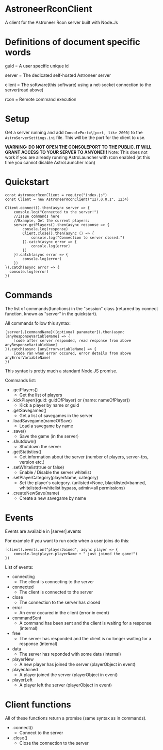 # AstroneerRconClient
A client for the Astroneer Rcon server built with Node.Js

# Definitions of document specific words
guid = A user specific unique id

server = The dedicated self-hosted Astroneer server

client = The software(this software) using a net-socket connection to the server(read above)

rcon = Remote command execution

# Setup
Get a server running and add ``ConsolePort=\[port, like 2000]`` to the ``AstroServerSettings.ini`` file. This will be the port for the client to use.

**WARNING: DO NOT OPEN THE CONSOLEPORT TO THE PUBLIC. IT WILL GRANT ACCESS TO YOUR SERVER TO ANYONE!!!**
Note: This does not work if you are already running AstroLauncher with rcon enabled (at this time you cannot disable AstroLauncher rcon)

# Quickstart
```
const AstroneerRconClient = require("index.js")
const Client = new AstroneerRconClient("127.0.0.1", 1234)

Client.connect().then(async server => {
    console.log("Connected to the server!")
    //Issue commands here
    //Example, Get the current players:
    server.getPlayers().then(async response => {
        console.log(response)
        Client.close().then(async () => {
            console.log("Connection to server closed.")
        }).catch(async error => {
            console.log(error)
        })
    }).catch(async error => {
        console.log(error)
    })
}).catch(async error => {
  console.log(error)
})
```

# Commands
The list of commands(functions) in the "session" class (returned by connect function, known as "server" in the quickstart).

All commands follow this syntax:
```
[server].[commandName]([optional parameter]).then(async [anyResponseVariableName] => {
    [code after server responded, read response from above anyResponseVariableName]
}).catch(async [anyErrorvariableName] => {
    [code ran when error occured, error details from above anyErrorVariableName]
})
```
This syntax is pretty much a standard Node.JS promise.

Commands list:
- .getPlayers()
    - Get the list of players
- .kickPlayer({guid: guidOfPlayer} or {name: nameOfPlayer})
    - Kick a player by name or guid
- .getSavegames()
    - Get a list of savegames in the server
- .loadSavegame(nameOfSave)
    - Load a savegame by name
- .save()
    - Save the game (in the server)
- .shutdown()
    - Shutdown the server
- .getStatistics()
    - Get information about the server (number of players, server-fps, version etc.)
- .setWhitelist(true or false)
    - Enable / Disable the server whitelist
- .setPlayerCategory(playerName, category)
    - Set the player's category. (unlisted=None, blacklisted=banned, whitelisted=whitelist bypass, admin=all permissions)
- .createNewSave(name)
    - Create a new savegame by name
# Events
Events are available in \[server].events

For example if you want to run code when a user joins do this:
```
[client].events.on("playerJoined", async player => {
    console.log(player.playerName + " just joined the game!")
})
```

List of events:
- connecting
    - The client is connecting to the server
- connected
    - The client is connected to the server
- close
    - The connection to the server has closed
- error
    - An error occured in the client (error in event)
- commandSent
    - A command has been sent and the client is waiting for a response (internal)
- free
    - The server has responded and the client is no longer waiting for a response (internal)
- data
    - The server has reponded with some data (internal)
- playerNew
    - A new player has joined the server (playerObject in event)
- playerJoined
    - A player joined the server (playerObject in event)
- playerLeft
    - A player left the server (playerObject in event)
# Client functions
All of these functions return a promise (same syntax as in commands).
- .connect()
    - Connect to the server
- .close()
    - Close the connection to the server
